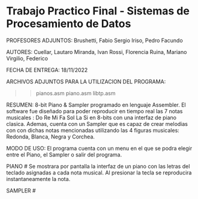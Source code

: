 # Trabajo Practico Final - Sistemas de Procesamiento de Datos

PROFESORES ADJUNTOS:
Brushetti, Fabio Sergio
Iriso, Pedro Facundo

AUTORES:
Cuellar, Lautaro
Miranda, Ivan
Rossi, Florencia
Ruina, Mariano
Virgilio, Federico

FECHA DE ENTREGA: 18/11/2022

ARCHIVOS ADJUNTOS PARA LA UTILIZACION DEL PROGRAMA:
>> pianos.asm
>> piano.asm
>> libtp.asm

RESUMEN:
8-bit Piano & Sampler programado en lenguaje Assembler.
El software fue diseñado para poder reproducir en tiempo real las 7 notas musicales : Do Re Mi Fa Sol La Si
en 8-bits con una interfaz de piano clasica.
Ademas, cuenta con un Sampler que es capaz de crear melodias con con dichas notas mencionadas utilizando las 4 figuras musicales: 
Redonda, Blanca, Negra y Corchea.

MODO DE USO:
El programa cuenta con un menu en el que se podra elegir entre el Piano, el Sampler o salir del programa.

PIANO # 
Se mostrara por pantalla la interfaz de un piano con las letras del teclado asignadas a cada nota musical.
Al presionar la tecla se reproducira instantaneamente la nota.

SAMPLER #
